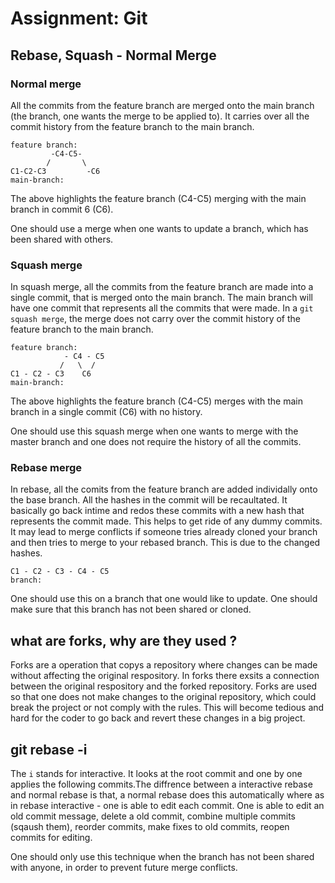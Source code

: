 # Assignment: Git

## Rebase, Squash - Normal Merge

### Normal merge 

All the commits from the feature branch are merged onto the main branch (the branch, one wants the merge to be applied to). It carries over all the commit history from the feature branch to the main branch.

```
feature branch:
         -C4-C5-
        /       \
C1-C2-C3         -C6
main-branch:
```
The above highlights the feature branch (C4-C5) merging with the main branch in commit 6 (C6).  

One should use a merge when one wants to update a branch, which has been shared with others.

### Squash merge 

In squash merge, all the commits from the feature branch are made into a single commit, that is merged onto the main branch. The main branch will have one commit that represents all the commits that were made. In a `git squash merge`, the merge does not carry over the commit history of the feature branch to the main branch. 

```
feature branch:
            - C4 - C5
           /   \  /
C1 - C2 - C3    C6
main-branch:
```
The above highlights the feature branch (C4-C5) merges with the main branch in a single commit (C6) with no history.

One should use this squash merge when one wants to merge with the master branch and one does not require the history of all the commits.

### Rebase merge
In rebase, all the comits from the feature branch are added individally onto the base branch. All the hashes in the commit will be recaultated. It basically go back intime and redos these commits with a new hash that represents the commit made. This helps to get ride of any dummy commits. It may lead to merge conflicts if someone tries already cloned your branch and then tries to merge to your rebased branch. This is due to the changed hashes.

```
C1 - C2 - C3 - C4 - C5
branch:
```

One should use this on a branch that one would like to update. One should make sure that this branch has not been shared or cloned.

## what are forks, why are they used ?

Forks are a operation that copys a repository where changes can be made without affecting the original respository. In forks there exsits a connection between the original respository and the forked repository. Forks are used so that one does not make changes to the original repository, which could break the project or not comply with the rules. This will become tedious and hard for the coder to go back and revert these changes in a big project.

## git rebase -i
The `i` stands for interactive. It looks at the root commit and one by one applies the following commits.The diffrence between a interactive rebase and normal rebase is that, a normal rebase does this automatically where as in rebase interactive - one is able to edit each commit. One is able to edit an old commit message, delete a old commit, combine multiple commits (sqaush them), reorder commits, make fixes to old commits, reopen commits for editing. 

One should only use this technique when the branch has not been shared with anyone, in order to prevent future merge conflicts.
